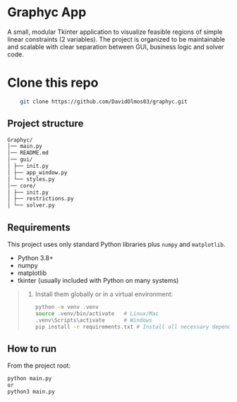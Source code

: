 # Graphyc App

A small, modular Tkinter application to visualize feasible regions of simple
linear constraints (2 variables). The project is organized to be maintainable
and scalable with clear separation between GUI, business logic and solver code.

# Clone this repo
```bash
    git clone https://github.com/DavidOlmos03/graphyc.git
```
## Project structure
```bash
Graphyc/
│── main.py
│── README.md
│── gui/
│ ├── init.py
│ ├── app_window.py
│ └── styles.py
│── core/
│ ├── init.py
│ ├── restrictions.py
│ └── solver.py
```

## Requirements

This project uses only standard Python libraries plus `numpy` and `matplotlib`.

- Python 3.8+
- numpy
- matplotlib
- tkinter (usually included with Python on many systems)

> 1. Install them globally or in a virtual environment:
>    ```bash
>    python -m venv .venv
>    source .venv/bin/activate   # Linux/Mac
>    .venv\Scripts\activate      # Windows
>    pip install -r requirements.txt # Install all necessary dependencies
>    ```

## How to run

From the project root:

```bash
python main.py
or 
python3 main.py
